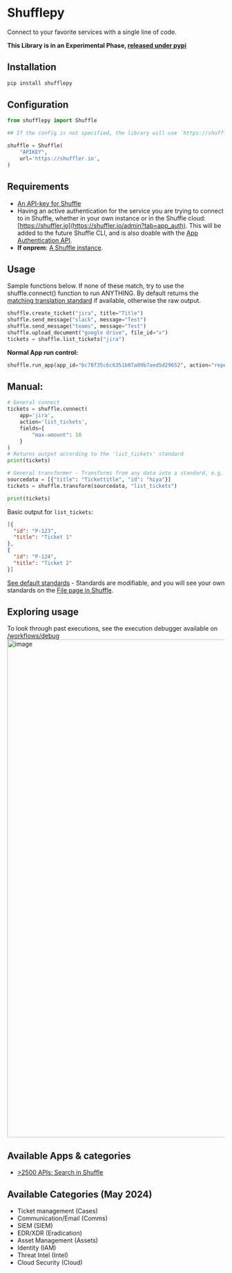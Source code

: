 # Shufflepy
Connect to your favorite services with a single line of code. 

**This Library is in an Experimental Phase, [released under pypi](https://pypi.org/project/shufflepy/)**

## Installation
```bash
pip install shufflepy
```

## Configuration
```python
from shufflepy import Shuffle

## If the config is not specified, the library will use `https://shuffler.io` as the default URL. You must specify an apikey. 

shuffle = Shuffle(
	"APIKEY",
	url='https://shuffler.io',
)
```

## Requirements
- [An API-key for Shuffle](https://shuffler.io/settings)
- Having an active authentication for the service you are trying to connect to in Shuffle, whether in your own instance or in the Shuffle cloud: [https://shuffler.io](https://shuffler.io/admin?tab=app_auth). This will be added to the future Shuffle CLI, and is also doable with the [App Authentication API](https://shuffler.io/docs/API#add-app-authentication). 
- **If onprem**: [A Shuffle instance](https://github.com/shuffle/shuffle).

## Usage
Sample functions below. If none of these match, try to use the shuffle.connect() function to run ANYTHING. By default returns the [matching translation standard](https://github.com/Shuffle/standards/tree/main/translation_standards) if available, otherwise the raw output.
```python
shuffle.create_ticket("jira", title="Title")
shuffle.send_message("slack", message="Test")
shuffle.send_message("teams", message="Test")
shuffle.upload_document("google drive", file_id="x")
tickets = shuffle.list_tickets("jira")
```

**Normal App run control:**
```python
shuffle.run_app(app_id="bc78f35c6c6351b07a09b7aed5d29652", action="repeat_back_to_me", params={"call": "The value to repeat"})
```

## Manual:
```python
# General connect
tickets = shuffle.connect(
	app='jira', 
	action='list_tickets',
	fields={
		"max-amount": 10
	}
)
# Returns output according to the 'list_tickets' standard
print(tickets)

# General transformer - Transforms from any data into a standard, e.g. "list_tickets"
sourcedata = [{"title": "Tickettitle", "id": "hiya"}]
tickets = shuffle.transform(sourcedata, "list_tickets")

print(tickets)
```

Basic output for `list_tickets`: 
```json
[{
  "id": "P-123",
  "title": "Ticket 1"
},
{
  "id": "P-124",
  "title": "Ticket 2"
}]
```

[See default standards](https://github.com/Shuffle/standards/blob/main/translation_standards) - Standards are modifiable, and you will see your own standards on the [File page in Shuffle](https://shuffler.io/admin?tab=files).

## Exploring usage
To look through past executions, see the execution debugger available on [/workflows/debug](https://shuffler.io/workflows/debug)
<img width="1150" alt="image" src="https://github.com/user-attachments/assets/c0b3d28f-897e-47d1-9f79-d195e5682824">


## Available Apps & categories
- [>2500 APIs: Search in Shuffle](https://shuffler.io/search?tab=apps)

## Available Categories (May 2024)
- Ticket management 	(Cases)
- Communication/Email	(Comms)
- SIEM 					(SIEM)	
- EDR/XDR 				(Eradication)
- Asset Management  	(Assets)
- Identity				(IAM) 
- Threat Intel			(Intel)
- Cloud Security		(Cloud)
